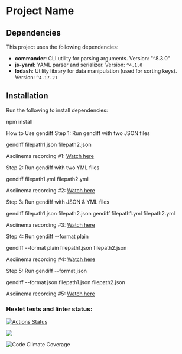 # Project Name

## Dependencies

This project uses the following dependencies:

- **commander**: CLI utility for parsing arguments. Version: "^8.3.0"
- **js-yaml**: YAML parser and serializer. Version: `^4.1.0`
- **lodash**: Utility library for data manipulation (used for sorting keys). Version: `^4.17.21`

## Installation

Run the following to install dependencies:

npm install

How to Use gendiff
Step 1: Run gendiff with two JSON files

gendiff filepath1.json filepath2.json

Asciinema recording #1:
[Watch here](https://asciinema.org/a/hvdP3owhHgM7qBrhCb8t8iM5c)

Step 2: Run gendiff with two YML files

gendiff filepath1.yml filepath2.yml

Asciinema recording #2:
[Watch here](https://asciinema.org/a/Wgyj79nH1YMSVMYBdR2FNZeRK)

Step 3: Run gendiff with JSON & YML files

gendiff filepath1.json filepath2.json
gendiff filepath1.yml filepath2.yml

Asciinema recording #3:
[Watch here](https://asciinema.org/a/jbRf2w64tPBbUBsRQuQOuPf93)

Step 4: Run gendiff --format plain

gendiff --format plain filepath1.json filepath2.json

Asciinema recording #4:
[Watch here](https://asciinema.org/a/6nZwCt8OrYRMDrhot8gTpOxHf)

Step 5: Run gendiff --format json

gendiff --format json filepath1.json filepath2.json

Asciinema recording #5:
[Watch here](https://asciinema.org/a/xHjmPzxJLPaHBXt7sq99GzyOZ)

### Hexlet tests and linter status:

[![Actions Status](https://github.com/user15213/frontend-project-46/actions/workflows/hexlet-check.yml/badge.svg)](https://github.com/user15213/frontend-project-46/actions)

<a href="https://codeclimate.com/github/user15213/frontend-project-46/test_coverage"><img src="https://api.codeclimate.com/v1/badges/0ba337b1734fd420ec7d/test_coverage" /></a>

![Code Climate Coverage](https://img.shields.io/codeclimate/coverage/user15213/frontend-project-46)
